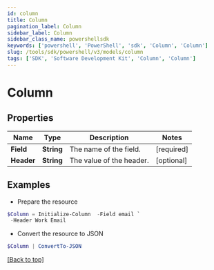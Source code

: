 ```yaml
---
id: column
title: Column
pagination_label: Column
sidebar_label: Column
sidebar_class_name: powershellsdk
keywords: ['powershell', 'PowerShell', 'sdk', 'Column', 'Column'] 
slug: /tools/sdk/powershell/v3/models/column
tags: ['SDK', 'Software Development Kit', 'Column', 'Column']
---
```



# Column

## Properties

Name | Type | Description | Notes
------------ | ------------- | ------------- | -------------
**Field** | **String** | The name of the field.  | [required]
**Header** | **String** | The value of the header.  | [optional] 

## Examples

- Prepare the resource
```powershell
$Column = Initialize-Column  -Field email `
 -Header Work Email
```

- Convert the resource to JSON
```powershell
$Column | ConvertTo-JSON
```


[[Back to top]](#) 

